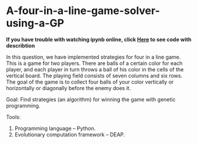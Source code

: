 # A-four-in-a-line-game-solver-using-a-GP

**If you have trouble with watching ipynb online, click [Here](https://htmlpreview.github.io/?https://github.com/alex-romanovskii/A-four-in-a-line-game-solver-using-a-GP/blob/master/project.html) to see code with describtion**  

In this question, we have implemented strategies for four in a line game. This is a game for two players. There are balls of a certain color for each player, and each player in turn throws a ball of his color in the cells of the vertical board. The playing field consists of seven columns and six rows. The goal of the game is to collect four balls of your color vertically or horizontally or diagonally before the enemy does it.

Goal:
Find strategies (an algorithm) for winning the game with genetic programming.

Tools:
1) Programming language – Python.
2) Evolutionary computation framework – DEAP.
